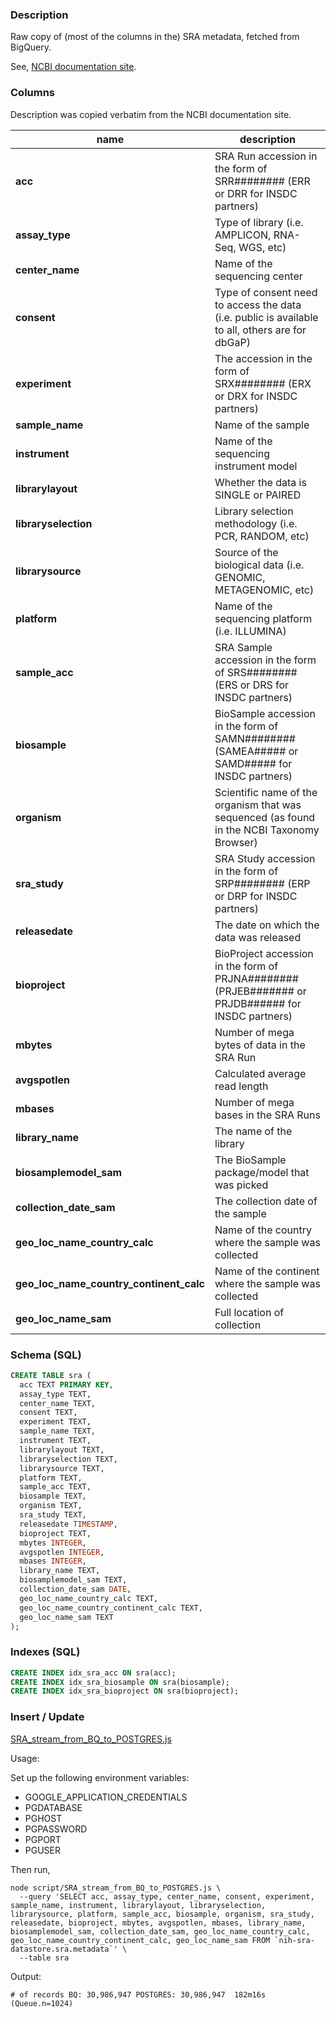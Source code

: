 ### Description

Raw copy of (most of the columns in the) SRA metadata, fetched from BigQuery.

See, [NCBI documentation site](https://www.ncbi.nlm.nih.gov/sra/docs/sra-cloud-based-metadata-table/).

### Columns

Description was copied verbatim from the NCBI documentation site.

| name | description |
| --- | --- |
| **acc** | SRA Run accession in the form of SRR######## (ERR or DRR for INSDC partners) |
| **assay_type** | Type of library (i.e. AMPLICON, RNA-Seq, WGS, etc) |
| **center_name** | Name of the sequencing center |
| **consent** | Type of consent need to access the data (i.e. public is available to all, others are for dbGaP) |
| **experiment** | The accession in the form of SRX######## (ERX or DRX for INSDC partners) |
| **sample_name** | Name of the sample |
| **instrument** | Name of the sequencing instrument model |
| **librarylayout** | Whether the data is SINGLE or PAIRED |
| **libraryselection** | Library selection methodology (i.e. PCR, RANDOM, etc) |
| **librarysource** | Source of the biological data (i.e. GENOMIC, METAGENOMIC, etc) |
| **platform** | Name of the sequencing platform (i.e. ILLUMINA) |
| **sample_acc** | SRA Sample accession in the form of SRS######## (ERS or DRS for INSDC partners) |
| **biosample** | BioSample accession in the form of SAMN######## (SAMEA##### or SAMD##### for INSDC partners) |
| **organism** | Scientific name of the organism that was sequenced (as found in the NCBI Taxonomy Browser) |
| **sra_study** | SRA Study accession in the form of SRP######## (ERP or DRP for INSDC partners) |
| **releasedate** | The date on which the data was released |
| **bioproject** | BioProject accession in the form of PRJNA######## (PRJEB####### or PRJDB###### for INSDC partners) |
| **mbytes** | Number of mega bytes of data in the SRA Run |
| **avgspotlen** | Calculated average read length |
| **mbases** | Number of mega bases in the SRA Runs |
| **library_name** | The name of the library |
| **biosamplemodel_sam** | The BioSample package/model that was picked |
| **collection_date_sam** | The collection date of the sample |
| **geo_loc_name_country_calc** | Name of the country where the sample was collected |
| **geo_loc_name_country_continent_calc** | Name of the continent where the sample was collected |
| **geo_loc_name_sam** | Full location of collection |

### Schema (SQL)

```sql
CREATE TABLE sra (
  acc TEXT PRIMARY KEY,
  assay_type TEXT,
  center_name TEXT,
  consent TEXT,
  experiment TEXT,
  sample_name TEXT,
  instrument TEXT,
  librarylayout TEXT,
  libraryselection TEXT,
  librarysource TEXT,
  platform TEXT,
  sample_acc TEXT,
  biosample TEXT,
  organism TEXT,
  sra_study TEXT,
  releasedate TIMESTAMP,
  bioproject TEXT,
  mbytes INTEGER,
  avgspotlen INTEGER,
  mbases INTEGER,
  library_name TEXT,
  biosamplemodel_sam TEXT,
  collection_date_sam DATE,
  geo_loc_name_country_calc TEXT,
  geo_loc_name_country_continent_calc TEXT,
  geo_loc_name_sam TEXT
);
```

### Indexes (SQL)
```sql
CREATE INDEX idx_sra_acc ON sra(acc);
CREATE INDEX idx_sra_biosample ON sra(biosample);
CREATE INDEX idx_sra_bioproject ON sra(bioproject);
```

### Insert / Update

[SRA_stream_from_BQ_to_POSTGRES.js](../script/SRA_stream_from_BQ_to_POSTGRES.js)

Usage:

Set up the following environment variables:

 * GOOGLE_APPLICATION_CREDENTIALS
 * PGDATABASE
 * PGHOST
 * PGPASSWORD
 * PGPORT
 * PGUSER

 Then run,

```
node script/SRA_stream_from_BQ_to_POSTGRES.js \
  --query 'SELECT acc, assay_type, center_name, consent, experiment, sample_name, instrument, librarylayout, libraryselection, librarysource, platform, sample_acc, biosample, organism, sra_study, releasedate, bioproject, mbytes, avgspotlen, mbases, library_name, biosamplemodel_sam, collection_date_sam, geo_loc_name_country_calc, geo_loc_name_country_continent_calc, geo_loc_name_sam FROM `nih-sra-datastore.sra.metadata`' \
  --table sra
```

Output:
```
# of records BQ: 30,986,947 POSTGRES: 30,986,947  182m16s (Queue.n=1024)
```
